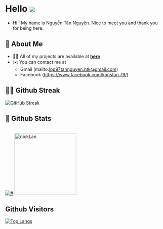 # Hello ![](https://user-images.githubusercontent.com/18350557/176309783-0785949b-9127-417c-8b55-ab5a4333674e.gif)

- Hi ! My name is Nguyễn Tấn Nguyên. Nice to meet you and thank you for being here.

## 👋 About Me

- 👨‍💻 All of my projects are available at **[here](https://github.com/NNNNNguyennnnn?tab=repositories)**
- ✉️ You can contact me at
	+ Gmail (mailto:lop97tannguyen.ntk@gmail.com)
 	+ Facebook (https://www.facebook.com/konstan.79/)

## 🏃‍♂️ Github Streak

[![GitHub Streak](https://github-readme-streak-stats.herokuapp.com/?user=NNNNNguyennnnn&theme=radical)](https://github.com/DenverCoder1/github-readme-streak-stats)

## 🌟 Github Stats

  <br/>
    <a href="https://github.com/NNNNNguyennnnn"><img alt="#" src="https://github-readme-stats.vercel.app/api?username=NNNNNguyennnnn&show_icons=true&count_private=true&theme=radical&hide_border=true&bg_color=0D1117" /></a>
	<a href="https://github.com/NNNNNguyennnnn"><img src="https://github-readme-stats.vercel.app/api/top-langs/?username=NNNNNguyennnnn&hide=Less&layout=compact&theme=codeSTACKr&card_width=420" height="195" alt="nickLan" /></a>

  <br/>

## Github Visitors

[![Top Langs](https://profile-counter.glitch.me/NNNNNguyennnnn/count.svg)](https://github.com/NNNNNguyennnnn)
